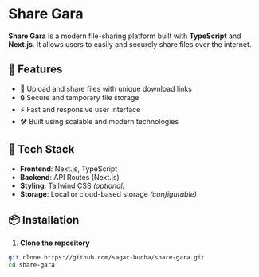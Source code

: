 # Share Gara

**Share Gara** is a modern file-sharing platform built with **TypeScript** and **Next.js**. It allows users to easily and securely share files over the internet.

## 🚀 Features

- 📁 Upload and share files with unique download links  
- 🔒 Secure and temporary file storage  
- ⚡ Fast and responsive user interface  
- 🛠 Built using scalable and modern technologies

## 🧰 Tech Stack

- **Frontend**: Next.js, TypeScript  
- **Backend**: API Routes (Next.js)  
- **Styling**: Tailwind CSS *(optional)*  
- **Storage**: Local or cloud-based storage *(configurable)*  

## 📦 Installation

1. **Clone the repository**

```bash
git clone https://github.com/sagar-budha/share-gara.git
cd share-gara

